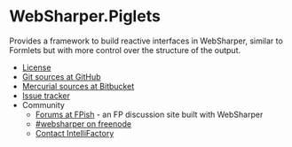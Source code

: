 # WebSharper.Piglets

Provides a framework to build reactive interfaces in WebSharper,
similar to Formlets but with more control over the structure of the output.

* [License][license]
* [Git sources at GitHub][gh]
* [Mercurial sources at Bitbucket][bb]
* [Issue tracker][issues]
* Community
  * [Forums at FPish][fpish] - an FP discussion site built with WebSharper
  * [#websharper on freenode][chat]
  * [Contact IntelliFactory][contact]

[chat]: http://webchat.freenode.net/?channels=#websharper
[contact]: http://websharper.com/contact
[bb]: http://bitbucket.org/IntelliFactory/websharper.piglets
[fpish]: http://fpish.net
[fsharp]: http://fsharp.org
[gh]: http://github.com/intellifactory/websharper.piglets
[issues]: http://bitbucket.org/IntelliFactory/websharper.piglets/issues
[license]: http://github.com/intellifactory/websharper.piglets/blob/master/LICENSE.md
[nuget]: http://nuget.org

